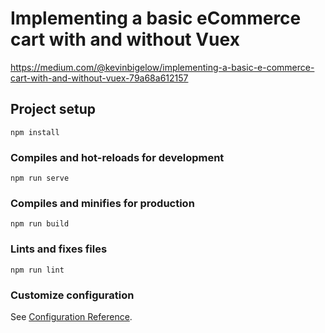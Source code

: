 # Implementing a basic eCommerce cart with and without Vuex
https://medium.com/@kevinbigelow/implementing-a-basic-e-commerce-cart-with-and-without-vuex-79a68a612157

## Project setup
```
npm install
```

### Compiles and hot-reloads for development
```
npm run serve
```

### Compiles and minifies for production
```
npm run build
```

### Lints and fixes files
```
npm run lint
```

### Customize configuration
See [Configuration Reference](https://cli.vuejs.org/config/).
